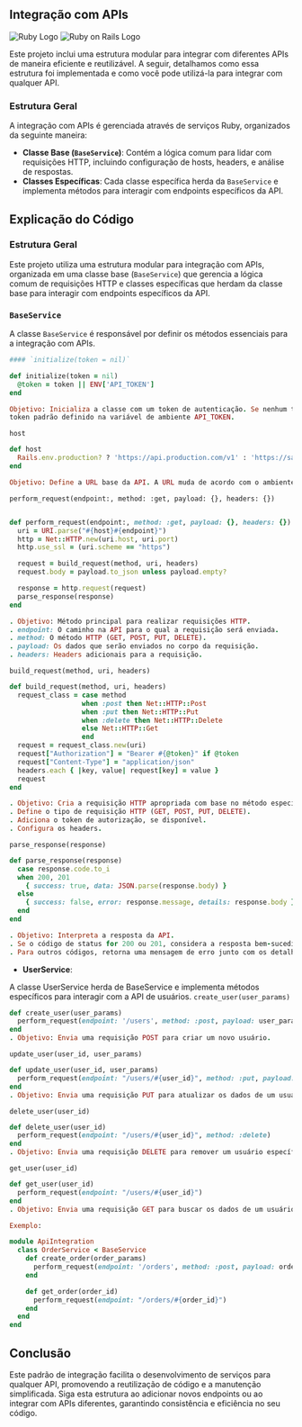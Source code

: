 ## Integração com APIs
![Ruby Logo](https://upload.wikimedia.org/wikipedia/commons/7/73/Ruby_logo.svg)
![Ruby on Rails Logo](https://upload.wikimedia.org/wikipedia/commons/6/62/Ruby_On_Rails_Logo.svg)

Este projeto inclui uma estrutura modular para integrar com diferentes APIs de maneira eficiente e reutilizável. A seguir, detalhamos como essa estrutura foi implementada e como você pode utilizá-la para integrar com qualquer API.

### Estrutura Geral

A integração com APIs é gerenciada através de serviços Ruby, organizados da seguinte maneira:

- **Classe Base (`BaseService`)**: Contém a lógica comum para lidar com requisições HTTP, incluindo configuração de hosts, headers, e análise de respostas.
- **Classes Específicas**: Cada classe específica herda da `BaseService` e implementa métodos para interagir com endpoints específicos da API.

## Explicação do Código

### Estrutura Geral

Este projeto utiliza uma estrutura modular para integração com APIs, organizada em uma classe base (`BaseService`) que gerencia a lógica comum de requisições HTTP e classes específicas que herdam da classe base para interagir com endpoints específicos da API.

### `BaseService`

A classe `BaseService` é responsável por definir os métodos essenciais para a integração com APIs.
```ruby
#### `initialize(token = nil)`

def initialize(token = nil)
  @token = token || ENV['API_TOKEN']
end

Objetivo: Inicializa a classe com um token de autenticação. Se nenhum token for fornecido, ele utiliza um
token padrão definido na variável de ambiente API_TOKEN.
```
`host`

````ruby
def host
  Rails.env.production? ? 'https://api.production.com/v1' : 'https://sandbox.api.com/v1'
end

Objetivo: Define a URL base da API. A URL muda de acordo com o ambiente (produção ou desenvolvimento/sandbox).
````

`perform_request(endpoint:, method: :get, payload: {}, headers: {})`
````ruby

def perform_request(endpoint:, method: :get, payload: {}, headers: {})
  uri = URI.parse("#{host}#{endpoint}")
  http = Net::HTTP.new(uri.host, uri.port)
  http.use_ssl = (uri.scheme == "https")

  request = build_request(method, uri, headers)
  request.body = payload.to_json unless payload.empty?

  response = http.request(request)
  parse_response(response)
end

. Objetivo: Método principal para realizar requisições HTTP.
. endpoint: O caminho na API para o qual a requisição será enviada.
. method: O método HTTP (GET, POST, PUT, DELETE).
. payload: Os dados que serão enviados no corpo da requisição.
. headers: Headers adicionais para a requisição.
````

`build_request(method, uri, headers)`
````ruby
def build_request(method, uri, headers)
  request_class = case method
                  when :post then Net::HTTP::Post
                  when :put then Net::HTTP::Put
                  when :delete then Net::HTTP::Delete
                  else Net::HTTP::Get
                  end
  request = request_class.new(uri)
  request["Authorization"] = "Bearer #{@token}" if @token
  request["Content-Type"] = "application/json"
  headers.each { |key, value| request[key] = value }
  request
end

. Objetivo: Cria a requisição HTTP apropriada com base no método especificado.
. Define o tipo de requisição HTTP (GET, POST, PUT, DELETE).
. Adiciona o token de autorização, se disponível.
. Configura os headers.
````

`parse_response(response)`
````ruby
def parse_response(response)
  case response.code.to_i
  when 200, 201
    { success: true, data: JSON.parse(response.body) }
  else
    { success: false, error: response.message, details: response.body }
  end
end

. Objetivo: Interpreta a resposta da API.
. Se o código de status for 200 ou 201, considera a resposta bem-sucedida e parseia os dados do JSON.
. Para outros códigos, retorna uma mensagem de erro junto com os detalhes.
````

- **UserService**:

A classe UserService herda de BaseService e implementa métodos específicos para interagir com a API de usuários.
`create_user(user_params)`
````ruby
def create_user(user_params)
  perform_request(endpoint: '/users', method: :post, payload: user_params)
end
. Objetivo: Envia uma requisição POST para criar um novo usuário.
````

`update_user(user_id, user_params)`
````ruby
def update_user(user_id, user_params)
  perform_request(endpoint: "/users/#{user_id}", method: :put, payload: user_params)
end
. Objetivo: Envia uma requisição PUT para atualizar os dados de um usuário existente.
````

`delete_user(user_id)`
````ruby
def delete_user(user_id)
  perform_request(endpoint: "/users/#{user_id}", method: :delete)
end
. Objetivo: Envia uma requisição DELETE para remover um usuário específico.
````

`get_user(user_id)`
````ruby
def get_user(user_id)
  perform_request(endpoint: "/users/#{user_id}")
end
. Objetivo: Envia uma requisição GET para buscar os dados de um usuário específico.
````
````ruby
Exemplo:

module ApiIntegration
  class OrderService < BaseService
    def create_order(order_params)
      perform_request(endpoint: '/orders', method: :post, payload: order_params)
    end

    def get_order(order_id)
      perform_request(endpoint: "/orders/#{order_id}")
    end
  end
end
````

## Conclusão

Este padrão de integração facilita o desenvolvimento de serviços para qualquer API, promovendo a reutilização
de código e a manutenção simplificada. Siga esta estrutura ao adicionar novos endpoints ou ao integrar com APIs
diferentes, garantindo consistência e eficiência no seu código.

